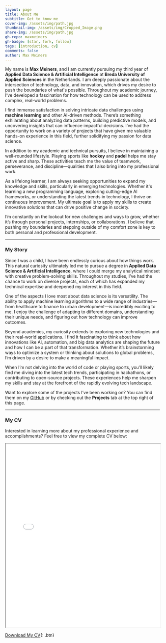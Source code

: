 ```yaml
---
layout: page
title: About Me
subtitle: Get to know me
cover-img: /assets/img/path.jpg
thumbnail-img: /assets/img/Cropped_Image.png
share-img: /assets/img/path.jpg
gh-repo: maxmeiners
gh-badge: [star, fork, follow]
tags: [introduction, cv]
comments: false
author: Max Meiners
---
```


My name is **Max Meiners**, and I am currently pursuing my third year of **Applied Data Science & Artificial Intelligence** at **Breda University of Applied Sciences** in the Netherlands. I am deeply passionate about the intersection of technology, data, and innovation, which drives my desire to push the boundaries of what's possible. Throughout my academic journey, I’ve developed a fascination for how technology can be used to address complex, real-world problems.

I find immense satisfaction in solving intricate data challenges using **machine learning** and other AI-driven methods. There’s something exhilarating about analyzing data patterns, building predictive models, and uncovering insights that can influence impactful decisions. I’ve had the opportunity to work on a variety of projects that have given me valuable hands-on experience in this field, further solidifying my passion for data science.

In addition to my academic and technical pursuits, I believe in maintaining a well-rounded lifestyle. Playing sports like **hockey** and **padel** helps me stay active and sharp. These activities teach me the value of teamwork, perseverance, and discipline—qualities that I also bring into my professional work.

As a lifelong learner, I am always seeking opportunities to expand my knowledge and skills, particularly in emerging technologies. Whether it's learning a new programming language, exploring cutting-edge AI frameworks, or understanding the latest trends in technology, I thrive on continuous improvement. My ultimate goal is to apply my skills to create innovative solutions that can drive positive change in society.

I’m constantly on the lookout for new challenges and ways to grow, whether it’s through personal projects, internships, or collaborations. I believe that pushing my boundaries and stepping outside of my comfort zone is key to both personal and professional development.

---

### My Story

Since I was a child, I have been endlessly curious about how things work. This natural curiosity ultimately led me to pursue a degree in **Applied Data Science & Artificial Intelligence**, where I could merge my analytical mindset with creative problem-solving skills. Throughout my studies, I’ve had the chance to work on diverse projects, each of which has expanded my technical expertise and deepened my interest in this field.

One of the aspects I love most about data science is its versatility. The ability to apply machine learning algorithms to a wide range of industries—from healthcare to finance to urban development—is incredibly exciting to me. I enjoy the challenge of adapting to different domains, understanding their unique needs, and figuring out how technology can improve outcomes.

Beyond academics, my curiosity extends to exploring new technologies and their real-world applications. I find it fascinating to think about how innovations like AI, automation, and big data analytics are shaping the future and how I can be a part of that transformation. Whether it’s brainstorming ways to optimize a system or thinking about solutions to global problems, I’m driven by a desire to make a meaningful impact.

When I’m not delving into the world of code or playing sports, you’ll likely find me diving into the latest tech trends, participating in hackathons, or contributing to open-source projects. These experiences help me sharpen my skills and stay at the forefront of the rapidly evolving tech landscape.

Want to explore some of the projects I’ve been working on? You can find them on my [GitHub](https://github.com/maxmeiners) or by checking out the **Projects** tab at the top right of this page.

---

### My CV

Interested in learning more about my professional experience and accomplishments? Feel free to view my complete CV below:

<iframe src="/assets/cv/Max-Meiners-02-10-2024.pdf" width="100%" height="600px">
  Your browser does not support iframes. You can download the CV using the button below.
</iframe>

[Download My CV](assets/cv/Max-Meiners-02-10-2024.pdf){: .btn}
